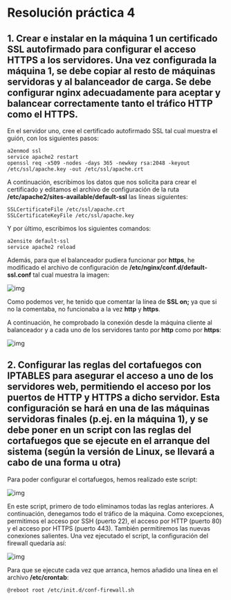 # Resolución práctica 4

## 1. Crear e instalar en la máquina 1 un certificado SSL autofirmado para configurar el acceso HTTPS a los servidores. Una vez configurada la máquina 1, se debe copiar al resto de máquinas servidoras y al balanceador de carga. Se debe configurar nginx adecuadamente para aceptar y balancear correctamente tanto el tráfico HTTP como el HTTPS. 

En el servidor uno, cree el certificado autofirmado SSL tal cual muestra el guión, con los siguientes pasos:

```shell
a2enmod ssl
service apache2 restart
openssl req -x509 -nodes -days 365 -newkey rsa:2048 -keyout /etc/ssl/apache.key -out /etc/ssl/apache.crt

```
A continuación, escribimos los datos que nos solicita para crear el certificado y editamos el archivo de configuración de la ruta **/etc/apache2/sites-available/default-ssl** las líneas siguientes:

```shell
SSLCertificateFile /etc/ssl/apache.crt
SSLCertificateKeyFile /etc/ssl/apache.key

```

Y por último, escribimos los siguientes comandos:

```shell
a2ensite default-ssl
service apache2 reload

```

Además, para que el balanceador pudiera funcionar por **https**, he modificado el archivo de configuración de **/etc/nginx/conf.d/default-ssl.conf** tal cual muestra la imagen:

![img](https://i.imgur.com/oU5TmG3.jpg)

Como podemos ver, he tenido que comentar la línea de **SSL on;** ya que si no la comentaba, no funcionaba a la vez **http** y **https**.

A continuación, he comprobado la conexión desde la máquina cliente al balanceador y a cada uno de los servidores tanto por **http** como por **https**:

![img](https://i.imgur.com/cLNhRIB.jpg)

## 2. Configurar las reglas del cortafuegos con IPTABLES para asegurar el acceso a uno de los servidores web, permitiendo el acceso por los puertos de HTTP y HTTPS a dicho servidor. Esta configuración se hará en una de las máquinas servidoras finales (p.ej. en la máquina 1), y se debe poner en un script con las reglas del cortafuegos que se ejecute en el arranque del sistema (según la versión de Linux, se llevará a cabo de una forma u otra)

Para poder configurar el cortafuegos, hemos realizado este script:

![img](https://i.imgur.com/nnb70mr.jpg)

En este script, primero de todo eliminamos todas las reglas anteriores. A continuación, denegamos todo el tráfico de la máquina. Como excepciones, permitimos el acceso por SSH (puerto 22), el acceso por HTTP (puerto 80) y el acceso por HTTPS (puerto 443). También permitiremos las nuevas conexiones salientes.
Una vez ejecutado el script, la configuración del firewall quedaría así:

![img](https://i.imgur.com/sEU8MRV.jpg)

Para que se ejecute cada vez que arranca, hemos añadido una línea en el archivo **/etc/crontab**:


```shell
@reboot root /etc/init.d/conf-firewall.sh

```



